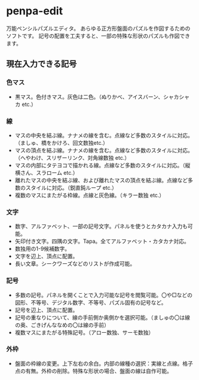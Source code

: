 # penpa-edit
万能ペンシルパズルエディタ。
あらゆる正方形盤面のパズルを作図するためのソフトです。
記号の配置を工夫すると、一部の特殊な形状のパズルも作図できます。

## 現在入力できる記号
### 色マス
* 黒マス。色付きマス。灰色は二色。（ぬりかべ、アイスバーン、シャカシャカ etc.）
### 線
* マスの中央を結ぶ線。ナナメの線を含む。点線など多数のスタイルに対応。（ましゅ、橋をかけろ、回文数独etc.）
* マスの頂点を結ぶ線。ナナメの線を含む。点線など多数のスタイルに対応。（へやわけ、スリザーリンク、対角線数独 etc.）
* マスの内部にタテヨコで描かれる線。点線など多数のスタイルに対応。（縦横さん、スラローム etc.）
* 離れたマスの中央を結ぶ線、および離れたマスの頂点を結ぶ線。点線など多数のスタイルに対応。（鋭直鈍ループ etc.）
* 複数のマスにまたがる枠線。点線と灰色線。（キラー数独 etc.）
### 文字
* 数字、アルファベット、一部の記号文字。パネルを使うとカタカナ入力も可能。
* 矢印付き文字。四隅の文字。Tapa。全てアルファベット・カタカナ対応。
* 数独用の1-9候補数字。
* 文字を辺上、頂点に配置。
* 長い文章。シークワーズなどのリストが作成可能。
### 記号
* 多数の記号。パネルを開くことで入力可能な記号を閲覧可能。〇や□などの図形、不等号、デジタル数字、不等号、パズル固有の記号など。
* 記号を辺上、頂点に配置。
* 記号の重なりについて、線の手前側か奥側かを選択可能。（ましゅの〇は線の奥、ごきげんななめの〇は線の手前）
* 複数マスにまたがる特殊記号。（アロー数独、サーモ数独）
### 外枠
* 盤面の枠線の変更。上下左右の余白。内部の線種の選択：実線と点線。格子点の有無。外枠の削除。特殊な形状の場合、盤面の線は自作可能。
